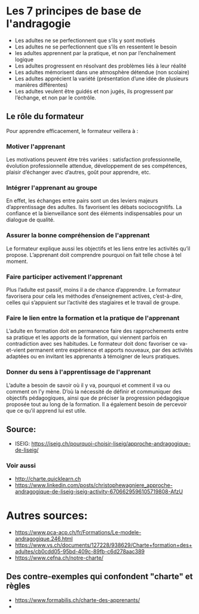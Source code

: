 # Les 7 principes de base de l'andragogie
* Les adultes ne se perfectionnent que s’ils y sont motivés
* Les adultes ne se perfectionnent que s’ils en ressentent le besoin
* les adultes apprennent par la pratique, et non par l’enchaînement logique
* Les adultes progressent en résolvant des problèmes liés à leur réalité
* Les adultes mémorisent dans une atmosphère détendue (non scolaire)
* Les adultes apprécient la variété (présentation d’une idée de plusieurs manières différentes)
* Les adultes veulent être guidés et non jugés, ils progressent par l’échange, et non par le contrôle.

## Le rôle du formateur
Pour apprendre efficacement, le formateur veillera à :

### Motiver l'apprenant
Les motivations peuvent être très variées : satisfaction professionnelle, évolution professionnelle attendue, développement de ses compétences, plaisir d’échanger avec d’autres, goût pour apprendre, etc.
### Intégrer l'apprenant au groupe
En effet, les échanges entre pairs sont un des leviers majeurs d’apprentissage des adultes. Ils favorisent les débats sociocognitifs. La confiance et la bienveillance sont des éléments indispensables pour un dialogue de qualité.
### Assurer la bonne compréhension de l'apprenant
Le formateur explique aussi les objectifs et les liens entre les activités qu’il propose. L’apprenant doit comprendre pourquoi on fait telle chose à tel moment.
### Faire participer activement l'apprenant
Plus l’adulte est passif, moins il a de chance d’apprendre. Le formateur favorisera pour cela les méthodes d’enseignement actives, c’est-à-dire, celles qui s’appuient sur l’activité des stagiaires et le travail de groupe.
### Faire le lien entre la formation et la pratique de l'apprenant
L’adulte en formation doit en permanence faire des rapprochements entre sa pratique et les apports de la formation, qui viennent parfois en contradiction avec ses habitudes. Le formateur doit donc favoriser ce va-et-vient permanent entre expérience et apports nouveaux, par des activités adaptées ou en invitant les apprenants à témoigner de leurs pratiques.
### Donner du sens à l'apprentissage de l'apprenant
L’adulte a besoin de savoir où il y va, pourquoi et comment il va ou comment on l’y mène. D’où la nécessité de définir et communiquer des objectifs pédagogiques, ainsi que de préciser la progression pédagogique proposée tout au long de la formation. Il a également besoin de percevoir que ce qu’il apprend lui est utile.

## Source:
* ISEIG: https://iseig.ch/pourquoi-choisir-liseig/approche-andragogique-de-liseig/

### Voir aussi
* http://charte.quicklearn.ch
* https://www.linkedin.com/posts/christophewagniere_approche-andragogique-de-liseig-iseig-activity-6706629596105719808-AfzU

# Autres sources:
* https://www.pca-acp.ch/fr/Formations/Le-modele-andragogique.246.html
* https://www.vs.ch/documents/127228/938629/Charte+formation+des+adultes/cb0cdd05-95bd-409c-89fb-c6d278aac389
* https://www.cefna.ch/notre-charte/

## Des contre-exemples qui confondent "charte" et règles
* https://www.formabilis.ch/charte-des-apprenants/
* 
